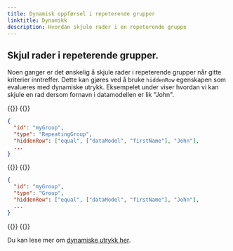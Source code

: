 ```yaml
---
title: Dynamisk oppførsel i repeterende grupper
linktitle: Dynamikk
description: Hvordan skjule rader i en repeterende gruppe
---
```


## Skjul rader i repeterende grupper.

Noen ganger er det ønskelig å skjule rader i repeterende grupper når gitte kriterier inntreffer.
Dette kan gjøres ved å bruke `hiddenRow` egenskapen som evalueres med dynamiske utrykk. Eksempelet under viser hvordan
vi kan skjule en rad dersom fornavn i datamodellen er lik "John".

{{<content-version-selector classes="border-box">}}
{{<content-version-container version-label="v4 (App Frontend)">}}

```json {linenos=inline}
{
  "id": "myGroup",
  "type": "RepeatingGroup",
  "hiddenRow": ["equal", ["dataModel", "firstName"], "John"],
  ...
}
```

{{</content-version-container >}}
{{<content-version-container version-label="v3 (App Frontend)">}}

```json {linenos=inline}
{
  "id": "myGroup",
  "type": "Group",
  "hiddenRow": ["equal", ["dataModel", "firstName"], "John"],
  ...
}
```

{{</content-version-container>}}
{{</content-version-selector>}}

Du kan lese mer om [dynamiske utrykk her](/altinn-studio/reference/logic/expressions).
